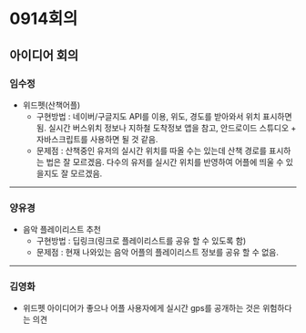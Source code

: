 # 0914회의
## 아이디어 회의

### 임수정
- 위드펫(산책어플)
  - 구현방법 : 네이버/구글지도 API를 이용, 위도, 경도를 받아와서 위치 표시하면 됨. 실시간 버스위치 정보나 지하철 도착정보 앱을 참고, 안드로이드 스튜디오 + 자바스크립트를 사용하면 될 것 같음.
  - 문제점 : 산책중인 유저의 실시간 위치를 따올 수는 있는데 산책 경로를 표시하는 법은 잘 모르겠음. 다수의 유저를 실시간 위치를 반영하여 어플에 띄울 수 있을지도 잘 모르겠음.
---
### 양유경
- 음악 플레이리스트 추천
  - 구현방법 : 딥링크(링크로 플레이리스트를 공유 할 수 있도록 함)
  - 문제점 : 현재 나와있는 음악 어플의 플레이리스트 정보를 공유 할 수 없음.
---
### 김영화
- 위드펫 아이디어가 좋으나 어플 사용자에게 실시간 gps를 공개하는 것은 위험하다는 의견

